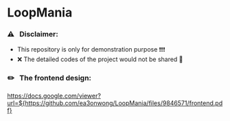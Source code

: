 # LoopMania

### ⚠ &nbsp; Disclaimer: 
- This repository is only for demonstration purpose ❗️❗️❗️
- ❌ The detailed codes of the project would not be shared 🔐 <br/>

###  ✏️ &nbsp; The frontend design: 

https://docs.google.com/viewer?url=${https://github.com/ea3onwong/LoopMania/files/9846571/frontend.pdf}

